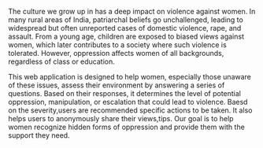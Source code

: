 The culture we grow up in has a deep impact on violence against women. In many rural areas of India, patriarchal beliefs go unchallenged, leading to widespread but often unreported cases of domestic violence, rape, and assault. From a young age, children are exposed to biased views against women, which later contributes to a society where such violence is tolerated. However, oppression affects women of all backgrounds, regardless of class or education.

This web application is designed to help women, especially those unaware of these issues, assess their environment by answering a series of questions. Based on their responses, it determines the level of potential oppression, manipulation, or escalation that could lead to violence. Baesd on the severity,users are recommended specific actions to be taken. It also helps users to anonymously share their views,tips. Our goal is to help women recognize hidden forms of oppression and provide them with the support they need.
